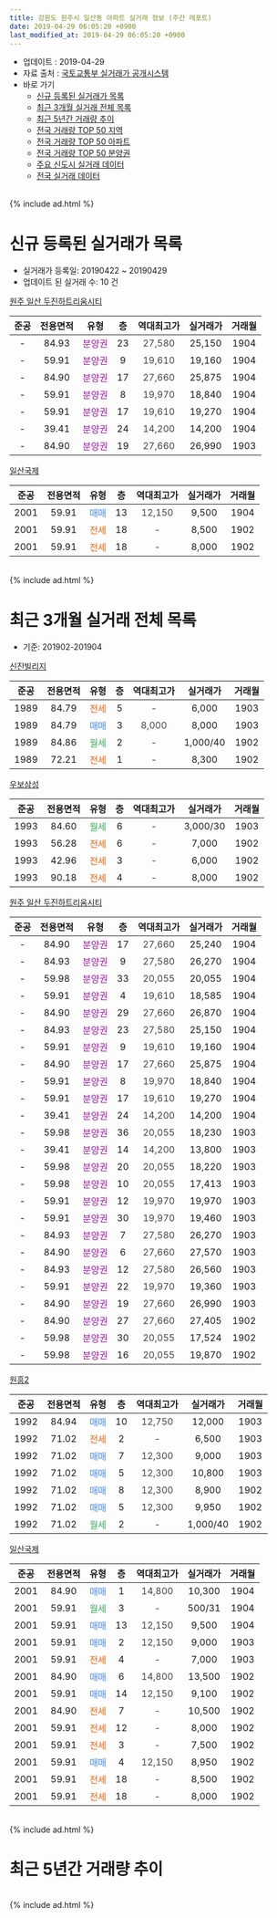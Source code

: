```yaml
---
title: 강원도 원주시 일산동 아파트 실거래 정보 (주간 레포트)
date: 2019-04-29 06:05:20 +0900
last_modified_at: 2019-04-29 06:05:20 +0900
---
```


* 업데이트 : 2019-04-29
* 자료 출처 : [국토교통부 실거래가 공개시스템](http://rt.molit.go.kr)
* 바로 가기
    * [신규 등록된 실거래가 목록](#신규-등록된-실거래가-목록)
    * [최근 3개월 실거래 전체 목록](#최근-3개월-실거래-전체-목록)
    * [최근 5년간 거래량 추이](#최근-5년간-거래량-추이)
    * [전국 거래량 TOP 50 지역](https://inasie.github.io/apt-trade-info/최근-3개월-전국에서-가장-거래가-많이-발생한-지역)
    * [전국 거래량 TOP 50 아파트](https://inasie.github.io/apt-trade-info/최근-3개월-전국에서-가장-거래가-많이-발생한-아파트)
    * [전국 거래량 TOP 50 분양권](https://inasie.github.io/apt-trade-info/최근-3개월-전국에서-가장-거래가-많이-발생한-분양권)
    * [주요 신도시 실거래 데이터](https://inasie.github.io/apt-trade-info/주요-신도시)
    * [전국 실거래 데이터](https://inasie.github.io/apt-trade-info/전국)
<br>
{% include ad.html %}
<br>

# 신규 등록된 실거래가 목록
* 실거래가 등록일: 20190422 ~ 20190429
* 업데이트 된 실거래 수: 10 건


[원주 일산 두진하트리움시티](https://search.naver.com/search.naver?query=%EA%B0%95%EC%9B%90%EB%8F%84+%EC%9B%90%EC%A3%BC%EC%8B%9C+%EC%9D%BC%EC%82%B0%EB%8F%99+%EC%9B%90%EC%A3%BC+%EC%9D%BC%EC%82%B0+%EB%91%90%EC%A7%84%ED%95%98%ED%8A%B8%EB%A6%AC%EC%9B%80%EC%8B%9C%ED%8B%B0)

|준공|전용면적|유형|층|역대최고가|실거래가|거래월|
|:---:|:---:|:---:|:---:|:---:|:---:|:---:|
|-|84.93|<span style="color:#9C11A5">분양권</span>|23|<span style="color:#444444">27,580</span>|25,150|1904|
|-|59.91|<span style="color:#9C11A5">분양권</span>|9|<span style="color:#444444">19,610</span>|19,160|1904|
|-|84.90|<span style="color:#9C11A5">분양권</span>|17|<span style="color:#444444">27,660</span>|25,875|1904|
|-|59.91|<span style="color:#9C11A5">분양권</span>|8|<span style="color:#444444">19,970</span>|18,840|1904|
|-|59.91|<span style="color:#9C11A5">분양권</span>|17|<span style="color:#444444">19,610</span>|19,270|1904|
|-|39.41|<span style="color:#9C11A5">분양권</span>|24|<span style="color:#444444">14,200</span>|14,200|1904|
|-|84.90|<span style="color:#9C11A5">분양권</span>|19|<span style="color:#444444">27,660</span>|26,990|1903|

[일산국제](https://search.naver.com/search.naver?query=%EA%B0%95%EC%9B%90%EB%8F%84+%EC%9B%90%EC%A3%BC%EC%8B%9C+%EC%9D%BC%EC%82%B0%EB%8F%99+%EC%9D%BC%EC%82%B0%EA%B5%AD%EC%A0%9C)

|준공|전용면적|유형|층|역대최고가|실거래가|거래월|
|:---:|:---:|:---:|:---:|:---:|:---:|:---:|
|2001|59.91|<span style="color:#4285f3">매매</span>|13|<span style="color:#444444">12,150</span>|9,500|1904|
|2001|59.91|<span style="color:#ff5a00">전세</span>|18|<span style="color:#444444">-</span>|8,500|1902|
|2001|59.91|<span style="color:#ff5a00">전세</span>|18|<span style="color:#444444">-</span>|8,000|1902|


<br>
{% include ad.html %}
<br>

# 최근 3개월 실거래 전체 목록
* 기준: 201902-201904


[신진빌리지](https://search.naver.com/search.naver?query=%EA%B0%95%EC%9B%90%EB%8F%84+%EC%9B%90%EC%A3%BC%EC%8B%9C+%EC%9D%BC%EC%82%B0%EB%8F%99+%EC%8B%A0%EC%A7%84%EB%B9%8C%EB%A6%AC%EC%A7%80)

|준공|전용면적|유형|층|역대최고가|실거래가|거래월|
|:---:|:---:|:---:|:---:|:---:|:---:|:---:|
|1989|84.79|<span style="color:#ff5a00">전세</span>|5|<span style="color:#444444">-</span>|6,000|1903|
|1989|84.79|<span style="color:#4285f3">매매</span>|3|<span style="color:#444444">8,000</span>|8,000|1903|
|1989|84.86|<span style="color:#34a853">월세</span>|2|<span style="color:#444444">-</span>|1,000/40|1902|
|1989|72.21|<span style="color:#ff5a00">전세</span>|1|<span style="color:#444444">-</span>|8,300|1902|

[우보삼성](https://search.naver.com/search.naver?query=%EA%B0%95%EC%9B%90%EB%8F%84+%EC%9B%90%EC%A3%BC%EC%8B%9C+%EC%9D%BC%EC%82%B0%EB%8F%99+%EC%9A%B0%EB%B3%B4%EC%82%BC%EC%84%B1)

|준공|전용면적|유형|층|역대최고가|실거래가|거래월|
|:---:|:---:|:---:|:---:|:---:|:---:|:---:|
|1993|84.60|<span style="color:#34a853">월세</span>|6|<span style="color:#444444">-</span>|3,000/30|1903|
|1993|56.28|<span style="color:#ff5a00">전세</span>|6|<span style="color:#444444">-</span>|7,000|1902|
|1993|42.96|<span style="color:#ff5a00">전세</span>|3|<span style="color:#444444">-</span>|6,000|1902|
|1993|90.18|<span style="color:#ff5a00">전세</span>|4|<span style="color:#444444">-</span>|8,000|1902|

[원주 일산 두진하트리움시티](https://search.naver.com/search.naver?query=%EA%B0%95%EC%9B%90%EB%8F%84+%EC%9B%90%EC%A3%BC%EC%8B%9C+%EC%9D%BC%EC%82%B0%EB%8F%99+%EC%9B%90%EC%A3%BC+%EC%9D%BC%EC%82%B0+%EB%91%90%EC%A7%84%ED%95%98%ED%8A%B8%EB%A6%AC%EC%9B%80%EC%8B%9C%ED%8B%B0)

|준공|전용면적|유형|층|역대최고가|실거래가|거래월|
|:---:|:---:|:---:|:---:|:---:|:---:|:---:|
|-|84.90|<span style="color:#9C11A5">분양권</span>|17|<span style="color:#444444">27,660</span>|25,240|1904|
|-|84.93|<span style="color:#9C11A5">분양권</span>|9|<span style="color:#444444">27,580</span>|26,270|1904|
|-|59.98|<span style="color:#9C11A5">분양권</span>|33|<span style="color:#444444">20,055</span>|20,055|1904|
|-|59.91|<span style="color:#9C11A5">분양권</span>|4|<span style="color:#444444">19,610</span>|18,585|1904|
|-|84.90|<span style="color:#9C11A5">분양권</span>|29|<span style="color:#444444">27,660</span>|26,870|1904|
|-|84.93|<span style="color:#9C11A5">분양권</span>|23|<span style="color:#444444">27,580</span>|25,150|1904|
|-|59.91|<span style="color:#9C11A5">분양권</span>|9|<span style="color:#444444">19,610</span>|19,160|1904|
|-|84.90|<span style="color:#9C11A5">분양권</span>|17|<span style="color:#444444">27,660</span>|25,875|1904|
|-|59.91|<span style="color:#9C11A5">분양권</span>|8|<span style="color:#444444">19,970</span>|18,840|1904|
|-|59.91|<span style="color:#9C11A5">분양권</span>|17|<span style="color:#444444">19,610</span>|19,270|1904|
|-|39.41|<span style="color:#9C11A5">분양권</span>|24|<span style="color:#444444">14,200</span>|14,200|1904|
|-|59.98|<span style="color:#9C11A5">분양권</span>|36|<span style="color:#444444">20,055</span>|18,230|1903|
|-|39.41|<span style="color:#9C11A5">분양권</span>|14|<span style="color:#444444">14,200</span>|13,800|1903|
|-|59.98|<span style="color:#9C11A5">분양권</span>|20|<span style="color:#444444">20,055</span>|18,220|1903|
|-|59.98|<span style="color:#9C11A5">분양권</span>|10|<span style="color:#444444">20,055</span>|17,413|1903|
|-|59.91|<span style="color:#9C11A5">분양권</span>|12|<span style="color:#444444">19,970</span>|19,970|1903|
|-|59.91|<span style="color:#9C11A5">분양권</span>|30|<span style="color:#444444">19,970</span>|19,460|1903|
|-|84.93|<span style="color:#9C11A5">분양권</span>|7|<span style="color:#444444">27,580</span>|26,270|1903|
|-|84.90|<span style="color:#9C11A5">분양권</span>|6|<span style="color:#444444">27,660</span>|27,570|1903|
|-|84.93|<span style="color:#9C11A5">분양권</span>|12|<span style="color:#444444">27,580</span>|26,560|1903|
|-|59.91|<span style="color:#9C11A5">분양권</span>|22|<span style="color:#444444">19,970</span>|19,360|1903|
|-|84.90|<span style="color:#9C11A5">분양권</span>|19|<span style="color:#444444">27,660</span>|26,990|1903|
|-|84.90|<span style="color:#9C11A5">분양권</span>|27|<span style="color:#444444">27,660</span>|27,405|1902|
|-|59.98|<span style="color:#9C11A5">분양권</span>|30|<span style="color:#444444">20,055</span>|17,524|1902|
|-|59.98|<span style="color:#9C11A5">분양권</span>|16|<span style="color:#444444">20,055</span>|19,870|1902|

[원흥2](https://search.naver.com/search.naver?query=%EA%B0%95%EC%9B%90%EB%8F%84+%EC%9B%90%EC%A3%BC%EC%8B%9C+%EC%9D%BC%EC%82%B0%EB%8F%99+%EC%9B%90%ED%9D%A52)

|준공|전용면적|유형|층|역대최고가|실거래가|거래월|
|:---:|:---:|:---:|:---:|:---:|:---:|:---:|
|1992|84.94|<span style="color:#4285f3">매매</span>|10|<span style="color:#444444">12,750</span>|12,000|1903|
|1992|71.02|<span style="color:#ff5a00">전세</span>|2|<span style="color:#444444">-</span>|6,500|1903|
|1992|71.02|<span style="color:#4285f3">매매</span>|7|<span style="color:#444444">12,300</span>|9,000|1903|
|1992|71.02|<span style="color:#4285f3">매매</span>|5|<span style="color:#444444">12,300</span>|10,800|1903|
|1992|71.02|<span style="color:#4285f3">매매</span>|8|<span style="color:#444444">12,300</span>|8,900|1902|
|1992|71.02|<span style="color:#4285f3">매매</span>|5|<span style="color:#444444">12,300</span>|9,950|1902|
|1992|71.02|<span style="color:#34a853">월세</span>|2|<span style="color:#444444">-</span>|1,000/40|1902|

[일산국제](https://search.naver.com/search.naver?query=%EA%B0%95%EC%9B%90%EB%8F%84+%EC%9B%90%EC%A3%BC%EC%8B%9C+%EC%9D%BC%EC%82%B0%EB%8F%99+%EC%9D%BC%EC%82%B0%EA%B5%AD%EC%A0%9C)

|준공|전용면적|유형|층|역대최고가|실거래가|거래월|
|:---:|:---:|:---:|:---:|:---:|:---:|:---:|
|2001|84.90|<span style="color:#4285f3">매매</span>|1|<span style="color:#444444">14,800</span>|10,300|1904|
|2001|59.91|<span style="color:#34a853">월세</span>|3|<span style="color:#444444">-</span>|500/31|1904|
|2001|59.91|<span style="color:#4285f3">매매</span>|13|<span style="color:#444444">12,150</span>|9,500|1904|
|2001|59.91|<span style="color:#4285f3">매매</span>|2|<span style="color:#444444">12,150</span>|9,000|1903|
|2001|59.91|<span style="color:#ff5a00">전세</span>|4|<span style="color:#444444">-</span>|7,000|1903|
|2001|84.90|<span style="color:#4285f3">매매</span>|6|<span style="color:#444444">14,800</span>|13,500|1902|
|2001|59.91|<span style="color:#4285f3">매매</span>|14|<span style="color:#444444">12,150</span>|9,100|1902|
|2001|84.90|<span style="color:#ff5a00">전세</span>|7|<span style="color:#444444">-</span>|10,500|1902|
|2001|59.91|<span style="color:#ff5a00">전세</span>|12|<span style="color:#444444">-</span>|8,000|1902|
|2001|59.91|<span style="color:#ff5a00">전세</span>|3|<span style="color:#444444">-</span>|7,500|1902|
|2001|59.91|<span style="color:#4285f3">매매</span>|4|<span style="color:#444444">12,150</span>|8,950|1902|
|2001|59.91|<span style="color:#ff5a00">전세</span>|18|<span style="color:#444444">-</span>|8,500|1902|
|2001|59.91|<span style="color:#ff5a00">전세</span>|18|<span style="color:#444444">-</span>|8,000|1902|


<br>
{% include ad.html %}
<br>

# 최근 5년간 거래량 추이


<div style="width:100%;">
    <canvas id="deal_progress" height="200"></canvas>
</div>

<script>
new Chart(document.getElementById("deal_progress"), {
    type: 'line',
    data: {
        labels: ['201404','201405','201406','201407','201408','201409','201410','201411','201412','201501','201502','201503','201504','201505','201506','201507','201508','201509','201510','201511','201512','201601','201602','201603','201604','201605','201606','201607','201608','201609','201610','201611','201612','201701','201702','201703','201704','201705','201706','201707','201708','201709','201710','201711','201712','201801','201802','201803','201804','201805','201806','201807','201808','201809','201810','201811','201812','201901','201902','201903','201904'],
        datasets: [{
            label: '매매',
            pointRadius: 1,
            data: [9, 9, 10, 7, 8, 6, 10, 6, 8, 7, 9, 17, 12, 4, 10, 7, 2, 4, 10, 9, 5, 4, 9, 5, 2, 16, 3, 7, 5, 12, 10, 8, 5, 2, 11, 9, 9, 8, 6, 8, 4, 2, 9, 6, 4, 8, 9, 14, 10, 5, 5, 5, 4, 4, 11, 5, 4, 7, 8, 16, 13],
            borderColor: "rgba(255, 201, 14, 1)",
            backgroundColor: "rgba(255, 201, 14, 0.5)",
            fill: false,
            lineTension: 0
        },{
            label: '전월세',
            pointRadius: 1,
            data: [3, 4, 1, 3, 4, 3, 8, 2, 5, 5, 4, 6, 2, 4, 7, 2, 1, 5, 5, 4, 3, 5, 4, 2, 3, 8, 3, 1, 5, 4, 2, 5, 7, 7, 9, 2, 4, 5, 0, 2, 2, 3, 5, 1, 1, 1, 6, 6, 1, 2, 4, 2, 4, 4, 1, 1, 2, 6, 11, 4, 1],
            borderColor: "rgba(0, 141, 185, 1)",
            backgroundColor: "rgba(0, 141, 185, 0.5)",
            fill: false,
            lineTension: 0
        }
        ]
    },
    options: {
        responsive: true,
        title: {
            display: false
        },
        tooltips: {
            mode: 'index',
            intersect: false
        },
        hover: {
            mode: 'nearest',
            intersect: true
        },
        scales: {
            xAxes: [{
                display: true,
                scaleLabel: {
                    display: true,
                    labelString: '년/월'
                }
            }],
            yAxes: [{
                display: true,
                ticks: {
                    suggestedMin: 0,
                },
                scaleLabel: {
                    display: true,
                    labelString: '실거래 수'
                }
            }]
        }
    }
});

</script>


<br>
{% include ad.html %}
<br>

